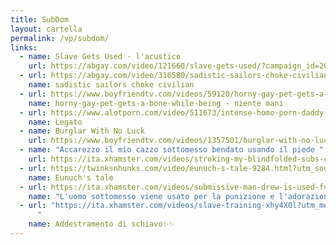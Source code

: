 ```yaml
---
title: SubDom
layout: cartella
permalink: /vp/subdom/
links:
  - name: Slave Gets Used - l'acustico
    url: https://abgay.com/video/121660/slave-gets-used/?campaign_id=2087227852
  - url: https://abgay.com/video/316580/sadistic-sailors-choke-civilian/?campaign_id=2087227852
    name: sadistic sailors choke civilian
  - url: https://www.boyfriendtv.com/videos/59120/horny-gay-pet-gets-a-bone-while-being/
    name: horny-gay-pet-gets-a-bone-while-being - niente mani
  - url: https://www.alotporn.com/video/511673/intense-homo-porn-daddy-mugs-dominates-travis-in-rough-sex/?utm_source=pbmedia&utm_medium=ppv&utm_campaign=up#
    name: Legato
  - name: Burglar With No Luck
    url: https://www.boyfriendtv.com/videos/1357501/burglar-with-no-luck/?utm_source=awn&utm_medium=tgp&utm_campaign=cpc
  - name: "Accarezzo il mio cazzo sottomesso bendato usando il piede "
    url: https://ita.xhamster.com/videos/stroking-my-blindfolded-subs-cock-using-my-foot-xhAjhl6
  - url: https://twinksnhunks.com/video/eunuch-s-tale-9284.html?utm_source=awn&utm_medium=cpc&utm_campaign=tnh
    name: Eunuch's tale
  - url: https://ita.xhamster.com/videos/submissive-man-drew-is-used-for-foot-punishment-and-worship-xhHbN54?utm_medium=offline
    name: "L'uomo sottomesso viene usato per la punizione e l'adorazione dei piedi "
  - url: "https://ita.xhamster.com/videos/slave-training-xhy4X0l?utm_medium=offline#
      "
    name: Addestramento di schiavo✨✨
---
```

